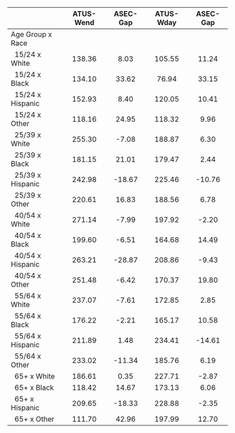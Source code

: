 
|                      |    ATUS-Wend |     ASEC-Gap |    ATUS-Wday |     ASEC-Gap |
| -------------------- | :----------: | :----------: | :----------: | :----------: |
| Age Group x Race     |              |              |              |              |
| &nbsp;&nbsp;15/24 x White |       138.36 |         8.03 |       105.55 |        11.24 |
| &nbsp;&nbsp;15/24 x Black |       134.10 |        33.62 |        76.94 |        33.15 |
| &nbsp;&nbsp;15/24 x Hispanic |       152.93 |         8.40 |       120.05 |        10.41 |
| &nbsp;&nbsp;15/24 x Other |       118.16 |        24.95 |       118.32 |         9.96 |
| &nbsp;&nbsp;25/39 x White |       255.30 |        -7.08 |       188.87 |         6.30 |
| &nbsp;&nbsp;25/39 x Black |       181.15 |        21.01 |       179.47 |         2.44 |
| &nbsp;&nbsp;25/39 x Hispanic |       242.98 |       -18.67 |       225.46 |       -10.76 |
| &nbsp;&nbsp;25/39 x Other |       220.61 |        16.83 |       188.56 |         6.78 |
| &nbsp;&nbsp;40/54 x White |       271.14 |        -7.99 |       197.92 |        -2.20 |
| &nbsp;&nbsp;40/54 x Black |       199.60 |        -6.51 |       164.68 |        14.49 |
| &nbsp;&nbsp;40/54 x Hispanic |       263.21 |       -28.87 |       208.86 |        -9.43 |
| &nbsp;&nbsp;40/54 x Other |       251.48 |        -6.42 |       170.37 |        19.80 |
| &nbsp;&nbsp;55/64 x White |       237.07 |        -7.61 |       172.85 |         2.85 |
| &nbsp;&nbsp;55/64 x Black |       176.22 |        -2.21 |       165.17 |        10.58 |
| &nbsp;&nbsp;55/64 x Hispanic |       211.89 |         1.48 |       234.41 |       -14.61 |
| &nbsp;&nbsp;55/64 x Other |       233.02 |       -11.34 |       185.76 |         6.19 |
| &nbsp;&nbsp;65+ x White |       186.61 |         0.35 |       227.71 |        -2.87 |
| &nbsp;&nbsp;65+ x Black |       118.42 |        14.67 |       173.13 |         6.06 |
| &nbsp;&nbsp;65+ x Hispanic |       209.65 |       -18.33 |       228.88 |        -2.35 |
| &nbsp;&nbsp;65+ x Other |       111.70 |        42.96 |       197.99 |        12.70 |


